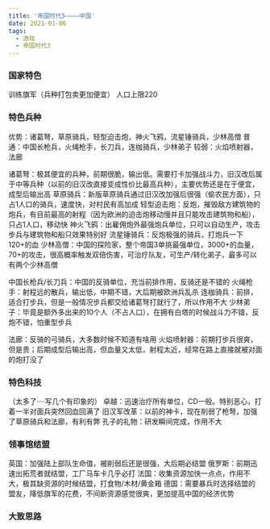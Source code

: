 ```yaml
---
title: '帝国时代3————中国'
date: 2021-01-06
tags:
  - 游戏
  - 帝国时代3
---
```


### 国家特色
训练旗军（兵种打包卖更加便宜）
人口上限220

### 特色兵种
优势：诸葛弩，草原骑兵，轻型迫击炮，神火飞鸦，流星锤骑兵，少林高僧
普通：中国长枪兵，火绳枪手，长刀兵，连枷骑兵，少林弟子
较弱：火焰喷射器，法廊

诸葛弩：极其便宜的兵种，前期很脆，输出低。需要打卡加强战斗力，旧汉改后属于中等兵种（以前的旧汉改直接变成性价比最高兵种），主要优势还是在于便宜，成型后输出高
草原骑兵：新版草原骑兵通过旧汉改加强后很强（偷农民方面），只占1人口的骑兵，速度快，对村民有高加成
轻型迫击炮：反炮，摧毁敌方建筑物的炮兵，有目前最高的射程（因为欧洲的迫击炮移动慢并且只能攻击建筑物和船），只占1人口，移动快
神火飞鸦：出雇佣炮外最强炮兵单位，只可以自动生产，攻击步兵与建筑物和船只效果特别好
流星锤骑兵：反炮极强的骑兵，打炮兵一下120+的血
少林高僧：中国的探险家，整个帝国3单挑最强单位，3000+的血量，70+的攻击，很高概率触发双倍伤害，可治疗队友，可生产/转化弟子，最多可以有两个少林高僧

中国长枪兵/长刀兵：中国的反骑单位，充当前排作用，反骑还是不错的
火绳枪手：射程远的散兵，输出低，中期不错，大后期被欧洲兵乱杀
连枷骑兵：前排，适合打步兵，但是一般情况步兵都交给诸葛弩打就行了，所以作用不大
少林弟子：毕竟是额外多出来的10个人（不占人口），在拥有白塔的时候战斗力不错，反炮不错，怕重型步兵

法廊：反骑的弓骑兵，大多数时候不知道有啥用
火焰喷射器：前期打步兵很爽，但是贵；后期成型后输出高，但血量又太低，射程太近，经常在路上直接就被对面的炮打没了

### 特色科技
（太多了····写几个有印象的）
卓越：迅速治疗所有单位，CD一般。特别恶心，打着一半对面兵突然回血回满了
旧汉军改革：以前的神卡，现在削弱了枪弩，加强了草原骑兵和法廊，有利有弊
孔子的礼物：研发瞬间完成，作用不大

### 领事馆结盟
英国：加强陆上部队生命值，被削弱后还是很强，大后期必结盟
俄罗斯：前期迅速出拓荒者就结盟，工厂马车卡几乎必打
法国：收集资源加快一点点，作用不大，极其缺资源的时候结盟，打食物/木材/黄金箱
德国：需要暴兵时选择结盟的盟友，降低旗军的花费，不间断资源感觉很爽，更加提高中国的经济优势

### 大致思路
